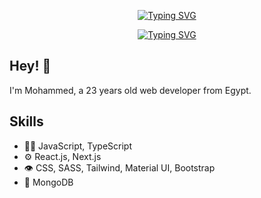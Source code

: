<p align="center">
  <a href="https://git.io/typing-svg"><img src="https://readme-typing-svg.demolab.com?font=Josefin+Sans&weight=600&size=35&duration=1001&pause=1000&color=EDF73D&background=FFFFFF00&center=true&vCenter=true&repeat=false&width=435&lines=Mohammed+Ramadan" alt="Typing SVG" /></a>
  
</p>
<p align="center">
  <a href="https://git.io/typing-svg"><img src="https://readme-typing-svg.demolab.com?font=Fira+Code&size=25&pause=1000&width=435&lines=Full-Stack+web+developer;Always+learning+new+things;Experienced+Front-End+developer" alt="Typing SVG" /></a>
</p>

## Hey! 👋
I'm Mohammed, a 23 years old web developer from Egypt.

## Skills
- 👨‍💻 JavaScript, TypeScript
- ⚙️ React.js, Next.js
- 👁️  CSS, SASS, Tailwind, Material UI, Bootstrap
- 💽 MongoDB
